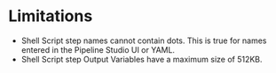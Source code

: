 # Limitations

* Shell Script step names cannot contain dots. This is true for names entered in the Pipeline Studio UI or YAML.
* Shell Script step Output Variables have a maximum size of 512KB.

